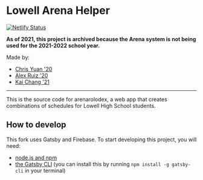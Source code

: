 # Lowell Arena Helper
[![Netlify Status](https://api.netlify.com/api/v1/badges/a951bb55-d68b-4edb-85d5-632c12391f46/deploy-status)](https://app.netlify.com/sites/arenarolodex/deploys)

**As of 2021, this project is archived because the Arena system is not being used for the 2021-2022 school year.**


Made by:
- [Chris Yuan '20](https://github.com/WhizardXD)
- [Alex Ruiz '20](https://github.com/areyoualex)
- [Kai Chang '21](https://github.com/kajchang)

---

This is the source code for arenarolodex, a web app that creates combinations of
schedules for Lowell High School students.

## How to develop
This fork uses Gatsby and Firebase.
To start developing this project, you will need:
- [node.js and npm](https://nodejs.org/)
- [the Gatsby CLI](https://www.gatsbyjs.org/) (you can install this by running
  `npm install -g gatsby-cli` in your terminal)
